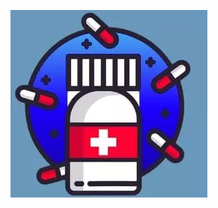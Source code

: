 ![](https://github.com/Guilherme-Kraemer/Projeto-Mobile/blob/main/app/src/main/res/drawable/mypillsicon.webp)
